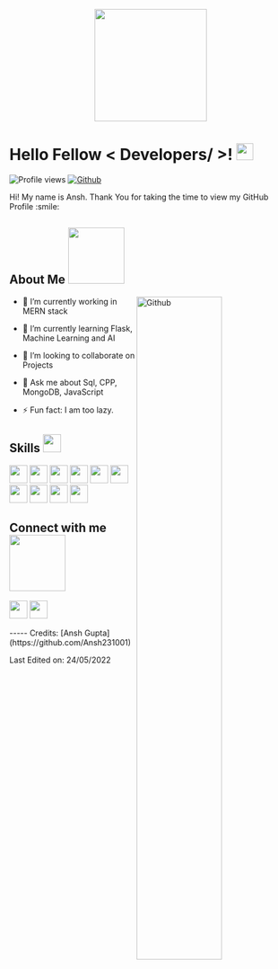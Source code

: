 <p align="center">
    <img width="200" src="[https://icon-library.com/images/coder-icon/coder-icon-17.jpg](https://static.toiimg.com/thumb/resizemode-4,msid-79564360,width-1200,height-900/79564360.jpg)">
</p>

<h1> Hello Fellow < Developers/ >! <img src = "https://raw.githubusercontent.com/MartinHeinz/MartinHeinz/master/wave.gif" width = 30px> </h1>
<p align='center'>
</p>


![Profile views](https://visitor-badge.glitch.me/badge?page_id=Ansh231001.Ansh231001)
[![Github](https://img.shields.io/github/followers/Aditya664?label=Follow&style=social)](https://github.com/Ansh231001)

<div size='20px'> Hi! My name is Ansh. Thank You for taking the time to view my GitHub Profile :smile: 
</div>

<h2> About Me <img src = "https://media0.giphy.com/media/KDDpcKigbfFpnejZs6/giphy.gif?cid=ecf05e47oy6f4zjs8g1qoiystc56cu7r9tb8a1fe76e05oty&rid=giphy.gif" width = 100px></h2>

<img width="55%" align="right" alt="Github" src="https://raw.githubusercontent.com/onimur/.github/master/.resources/git-header.svg" />

- 🔭 I’m currently working in MERN stack
  
- 🌱 I’m currently learning Flask, Machine Learning and AI
  
- 👯 I’m looking to collaborate on Projects
  
- 💬 Ask me about Sql, CPP, MongoDB, JavaScript
  
- ⚡ Fun fact: I am too lazy.

<h2> Skills <img src = "https://media2.giphy.com/media/QssGEmpkyEOhBCb7e1/giphy.gif?cid=ecf05e47a0n3gi1bfqntqmob8g9aid1oyj2wr3ds3mg700bl&rid=giphy.gif" width = 32px> </h2>
    <div style="display: block;">
        <img width ='32px' src ='https://raw.githubusercontent.com/rahulbanerjee26/githubAboutMeGenerator/main/icons/python.svg'> </a>
        <img width ='32px' src ='https://raw.githubusercontent.com/rahulbanerjee26/githubAboutMeGenerator/main/icons/reactjs.svg'> </a>
        <img width ='32px' src ='https://raw.githubusercontent.com/rahulbanerjee26/githubAboutMeGenerator/main/icons/javascript.svg'> </a>
        <img width ='32px' src ='https://raw.githubusercontent.com/rahulbanerjee26/githubAboutMeGenerator/main/icons/mongodb.svg'> </a>
        <img width ='32px' src ='https://raw.githubusercontent.com/rahulbanerjee26/githubAboutMeGenerator/main/icons/c.svg'> </a>
        <img width ='32px' src ='https://raw.githubusercontent.com/rahulbanerjee26/githubAboutMeGenerator/main/icons/cpp.svg'> </a>
        <img width ='32px' src ='https://raw.githubusercontent.com/rahulbanerjee26/githubAboutMeGenerator/main/icons/sql.svg'>
        <img width ='32px' src ='https://raw.githubusercontent.com/rahulbanerjee26/githubAboutMeGenerator/main/icons/mysql.svg'>
        <img width ='32px' src ='https://raw.githubusercontent.com/rahulbanerjee26/githubAboutMeGenerator/main/icons/css.svg'> </a>
        <img width ='32px' src ='https://raw.githubusercontent.com/rahulbanerjee26/githubAboutMeGenerator/main/icons/html.svg'> </a>
    </div>

<div style="display: block;">
<h2> Connect with me <img src='https://raw.githubusercontent.com/ShahriarShafin/ShahriarShafin/main/Assets/handshake.gif' width="100px"> </h2>
<a href = '[https://www.linkedin.com/in/](https://www.linkedin.com/in/ansh-gupta-b9956a208/)'> <img width = '32px' align= 'center' src="https://raw.githubusercontent.com/rahulbanerjee26/githubAboutMeGenerator/main/icons/linked-in-alt.svg"/></a>   
<a href = 'https://www.github.com/Ansh231001'> <img width = '32px' align= 'center' src="https://raw.githubusercontent.com/rahulbanerjee26/githubAboutMeGenerator/main/icons/github.svg"/></a>
</div>  
<br>
-----
Credits: [Ansh Gupta](https://github.com/Ansh231001)

Last Edited on: 24/05/2022

